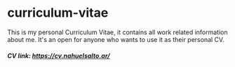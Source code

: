 # curriculum-vitae
This is my personal Curriculum Vitae, it contains all work related information about me. It's an open for anyone who wants to use it as their personal CV.

##### CV link: https://cv.nahuelsalto.ar/
